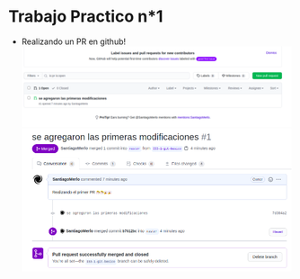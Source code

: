 # Trabajo Practico n*1
* Realizando un PR en github!
![alt text](https://github.com/SantiagoMerlo/IS3-Merlo/blob/master/Trabajo-Practico-1/push.png)
![alt text](https://github.com/SantiagoMerlo/IS3-Merlo/blob/master/Trabajo-Practico-1/push-merge.png)
